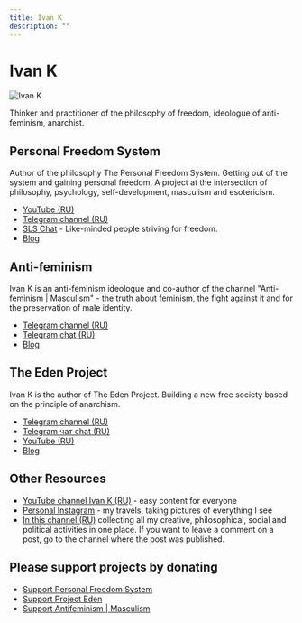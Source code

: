 ```yaml
---
title: Ivan K
description: ""
---
```

# Ivan K

![Ivan K](/media/ivan-k.avif)

Thinker and practitioner of the philosophy of freedom, ideologue of anti-feminism, anarchist.

## Personal Freedom System

Author of the philosophy The Personal Freedom System. Getting out of the system and gaining personal freedom. A project at the intersection of philosophy, psychology, self-development, masculism and esotericism.

- [YouTube (RU)](https://www.youtube.com/@slsfreedom)
- [Telegram channel (RU)](https://t.me/slsfreedom)
- [SLS Chat](https://t.me/slsfreedom_chat) - Like-minded people striving for freedom.
- [Blog](https://blog.p-libereco.org/en/recent/1)

## Anti-feminism

Ivan K is an anti-feminism ideologue and co-author of the channel "Anti-feminism | Masculism" - the truth about feminism, the fight against it and for the preservation of male identity.

- [Telegram channel (RU)](https://t.me/antifem_battle)
- [Telegram chat (RU)](https://t.me/antifem_battle_chat)
- [Blog](https://blog.antifem-move.org/en/recent/1)

## The Eden Project

Ivan K is the author of The Eden Project. Building a new free society based on the principle of anarchism.

- [Telegram channel (RU)](https://t.me/prjedem)
- [Telegram чат chat (RU)](https://t.me/prjedem_chat)
- [YouTube (RU)](https://www.youtube.com/@prjedem)
- [Blog](https://blog.prjedem.org/en/recent/1)

## Other Resources

- [YouTube channel Ivan K (RU)](https://www.youtube.com/@ivan-k8) - easy content for everyone
- [Personal Instagram](https://www.instagram.com/ivan_k_freedom) - my travels, taking pictures of everything I see
- [In this channel (RU)](https://t.me/ivan_k_8) collecting all my creative, philosophical, social and political activities in one place. If you want to leave a comment on a post, go to the channel where the post was published.

## Please support projects by donating

- [Support Personal Freedom System](page/donate)
- [Support Project Eden](https://prjedem.org/en/page/donate)
- [Support Antifeminism | Masculism](https://blog.antifem-move.org/en/page/donate)
